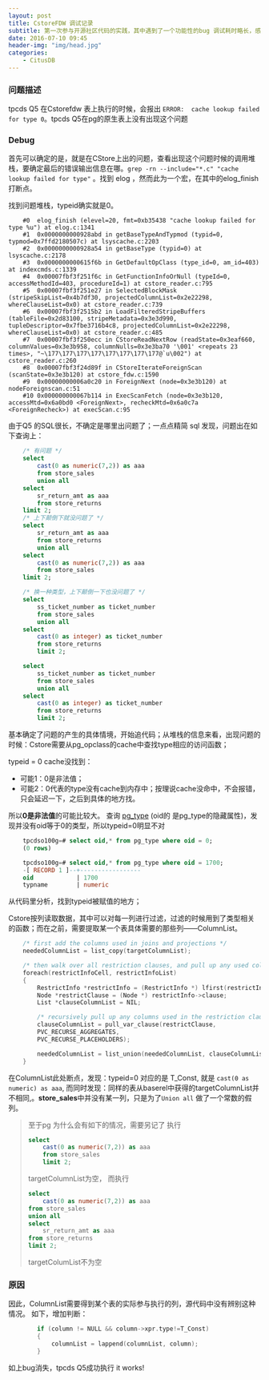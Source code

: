 ```yaml
---
layout: post
title: CstoreFDW 调试记录
subtitle: 第一次参与开源社区代码的实践，其中遇到了一个功能性的bug 调试耗时略长，感觉收获不少，简单记录下
date: 2016-07-10 09:45
header-img: "img/head.jpg"
categories: 
    - CitusDB
---
```


### 问题描述

tpcds Q5 在Cstorefdw 表上执行的时候，会报出 `ERROR:  cache lookup failed for type 0`。tpcds Q5在pg的原生表上没有出现这个问题

### Debug

首先可以确定的是，就是在CStore上出的问题，查看出现这个问题时候的调用堆栈，要确定最后的错误输出信息在哪。`grep -rn --include="*.c" "cache lookup failed for type"` 。找到 elog ，然而此为一个宏，在其中的elog_finish打断点。

找到问题堆栈，typeid确实就是0。

```
    #0  elog_finish (elevel=20, fmt=0xb35438 "cache lookup failed for type %u") at elog.c:1341
    #1  0x0000000000928abd in getBaseTypeAndTypmod (typid=0, typmod=0x7ffd2180507c) at lsyscache.c:2203
    #2  0x0000000000928a54 in getBaseType (typid=0) at lsyscache.c:2178
    #3  0x0000000000615f6b in GetDefaultOpClass (type_id=0, am_id=403) at indexcmds.c:1339
    #4  0x00007fbf3f251f6c in GetFunctionInfoOrNull (typeId=0, accessMethodId=403, procedureId=1) at cstore_reader.c:795
    #5  0x00007fbf3f251e27 in SelectedBlockMask (stripeSkipList=0x4b7df30, projectedColumnList=0x2e22298, whereClauseList=0x0) at cstore_reader.c:739
    #6  0x00007fbf3f2515b2 in LoadFilteredStripeBuffers (tableFile=0x2d83100, stripeMetadata=0x3e3d990, tupleDescriptor=0x7fbe3716b4c8, projectedColumnList=0x2e22298, whereClauseList=0x0) at cstore_reader.c:485
    #7  0x00007fbf3f250ecc in CStoreReadNextRow (readState=0x3eaf660, columnValues=0x3e3b958, columnNulls=0x3e3ba70 '\001' <repeats 23 times>, "~\177\177\177\177\177\177\177\177@`u\002") at cstore_reader.c:260
    #8  0x00007fbf3f24d89f in CStoreIterateForeignScan (scanState=0x3e3b120) at cstore_fdw.c:1590
    #9  0x00000000006a0c20 in ForeignNext (node=0x3e3b120) at nodeForeignscan.c:51
    #10 0x000000000067b114 in ExecScanFetch (node=0x3e3b120, accessMtd=0x6a0bd0 <ForeignNext>, recheckMtd=0x6a0c7a <ForeignRecheck>) at execScan.c:95
```

由于Q5 的SQL很长，不确定是哪里出问题了；一点点精简 sql 发现，问题出在如下查询上：

``` sql
    /* 有问题 */
    select
        cast(0 as numeric(7,2)) as aaa
        from store_sales
        union all
    select
        sr_return_amt as aaa
        from store_returns
    limit 2;
    /* 上下颠倒下就没问题了 */
    select
        sr_return_amt as aaa
        from store_returns
        union all
    select
        cast(0 as numeric(7,2)) as aaa
        from store_sales
    limit 2;

    /* 换一种类型，上下颠倒一下也没问题了 */
    select
        ss_ticket_number as ticket_number
        from store_sales
        union all
    select
        cast(0 as integer) as ticket_number
        from store_returns
        limit 2;

    select
        ss_ticket_number as ticket_number
        from store_sales
        union all
    select
        cast(0 as integer) as ticket_number
        from store_returns
        limit 2;
```

基本确定了问题的产生的具体情境，开始追代码；从堆栈的信息来看，出现问题的时候：Cstore需要从pg_opclass的cache中查找type相应的访问函数；

typeid = 0 cache没找到：

+ 可能1：0是非法值；
+ 可能2：0代表的type没有cache到内存中；按理说cache没命中，不会报错，只会延迟一下，之后到具体的地方找。

所以**0是非法值**的可能比较大。
查询 [pg_type][pt] (oid的 是pg_type的隐藏属性)，发现并没有oid等于0的类型，所以typeid=0明显不对

``` sql
    tpcdso100g=# select oid,* from pg_type where oid = 0;
    (0 rows)

    tpcdso100g=# select oid,* from pg_type where oid = 1700;
    -[ RECORD 1 ]--+-----------------
    oid            | 1700
    typname        | numeric
```

从代码里分析，找到typeid被赋值的地方；

Cstore按列读取数据，其中可以对每一列进行过滤，过滤的时候用到了类型相关的函数；而在之前，需要提取某一个表具体需要的那些列——ColumnList。

``` cpp
    /* first add the columns used in joins and projections */
    neededColumnList = list_copy(targetColumnList);

    /* then walk over all restriction clauses, and pull up any used columns */
    foreach(restrictInfoCell, restrictInfoList)
    {
        RestrictInfo *restrictInfo = (RestrictInfo *) lfirst(restrictInfoCell);
        Node *restrictClause = (Node *) restrictInfo->clause;
        List *clauseColumnList = NIL;

        /* recursively pull up any columns used in the restriction clause */
        clauseColumnList = pull_var_clause(restrictClause,
        PVC_RECURSE_AGGREGATES,
        PVC_RECURSE_PLACEHOLDERS);

        neededColumnList = list_union(neededColumnList, clauseColumnList);
    }
```

在ColumnList此处断点，发现：typeid=0 对应的是 T_Const, 就是 `cast(0 as numeric) as aaa`,
而同时发现：同样的表从baserel中获得的targetColumnList并不相同,。**store_sales**中并没有某一列，只是为了`Union all` 做了一个常数的假列。

> 至于pg 为什么会有如下的情况，需要另记了
> 执行
>
> ```sql
> select
>     cast(0 as numeric(7,2)) as aaa
>     from store_sales
>     limit 2;
> ```
>
> targetColumnList为空，
> 而执行
>
> ```sql
> select
>     cast(0 as numeric(7,2)) as aaa
> from store_sales
> union all
> select
>     sr_return_amt as aaa
> from store_returns
> limit 2;
> ```
>
> targetColumList不为空

### 原因

因此，ColumnList需要得到某个表的实际参与执行的列，源代码中没有辨别这种情况。
如下，增加判断：

``` cpp
		if (column != NULL && column->xpr.type!=T_Const)
		{
			columnList = lappend(columnList, column);
		}
```

如上bug消失，tpcds Q5成功执行 it works!




[pt]: http://www.runoob.com/manual/PostgreSQL/catalog-pg-type.html
